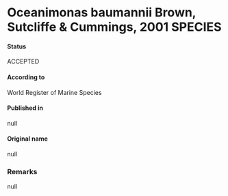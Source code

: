 # Oceanimonas baumannii Brown, Sutcliffe & Cummings, 2001 SPECIES

#### Status
ACCEPTED

#### According to
World Register of Marine Species

#### Published in
null

#### Original name
null

### Remarks
null